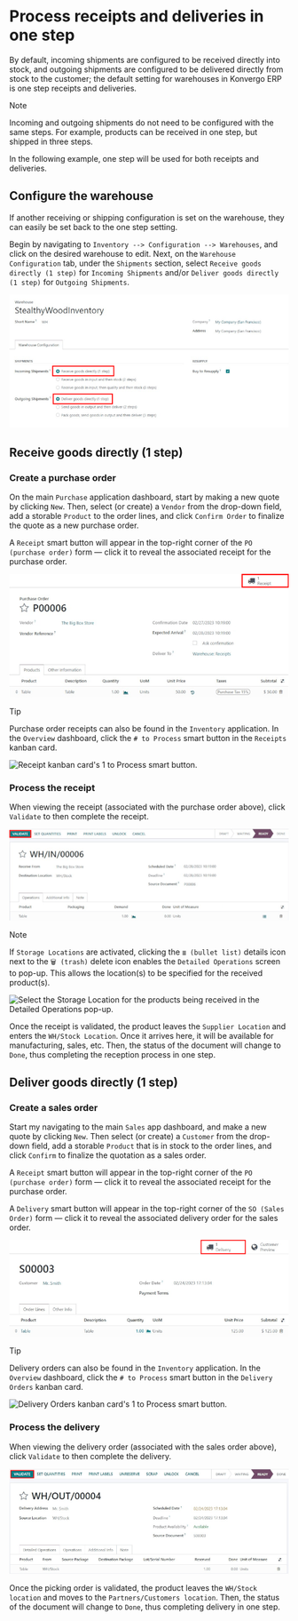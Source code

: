 # Process receipts and deliveries in one step

<div id="inventory/receipts_delivery_one_step">

By default, incoming shipments are configured to be received directly
into stock, and outgoing shipments are configured to be delivered
directly from stock to the customer; the default setting for warehouses
in Konvergo ERP is one step receipts and deliveries.

</div>

> [!NOTE]
> Incoming and outgoing shipments do not need to be configured with the
> same steps. For example, products can be received in one step, but
> shipped in three steps.

In the following example, one step will be used for both receipts and
deliveries.

## Configure the warehouse

If another receiving or shipping configuration is set on the warehouse,
they can easily be set back to the one step setting.

Begin by navigating to `Inventory --> Configuration --> Warehouses`, and
click on the desired warehouse to edit. Next, on the
`Warehouse Configuration` tab, under the `Shipments` section, select
`Receive goods directly (1 step)` for `Incoming Shipments` and/or
`Deliver goods directly (1 step)` for `Outgoing Shipments`.

<img src="receipts_delivery_one_step/one-step-warehouse-config.png"
class="align-center"
alt="Set incoming and outgoing shipment options to receive and deliver in one step." />

## Receive goods directly (1 step)

### Create a purchase order

On the main `Purchase` application dashboard, start by making a new
quote by clicking `New`. Then, select (or create) a `Vendor` from the
drop-down field, add a storable `Product` to the order lines, and click
`Confirm Order` to finalize the quote as a new purchase order.

A `Receipt` smart button will appear in the top-right corner of the
`PO (purchase
order)` form — click it to reveal the associated receipt for the
purchase order.

<img src="receipts_delivery_one_step/one-step-po-receipt.png"
class="align-center"
alt="Receipt smart button appears on the confirmed purchase order." />

> [!TIP]
> Purchase order receipts can also be found in the `Inventory`
> application. In the `Overview` dashboard, click the `# to Process`
> smart button in the `Receipts` kanban card.
>
> <img src="receipts_delivery_one_step/one-step-to-process-btn.png"
> class="align-center"
> alt="Receipt kanban card&#39;s 1 to Process smart button." />

### Process the receipt

When viewing the receipt (associated with the purchase order above),
click `Validate` to then complete the receipt.

<img src="receipts_delivery_one_step/one-step-po-validate.png"
class="align-center"
alt="Validate the purchase order via the Validate smart button." />

> [!NOTE]
> If `Storage Locations` are activated, clicking the `≣ (bullet list)`
> details icon next to the `🗑️ (trash)` delete icon enables the
> `Detailed Operations` screen to pop-up. This allows the location(s) to
> be specified for the received product(s).
>
> <img src="receipts_delivery_one_step/receive-storage-location.png"
> class="align-center"
> alt="Select the Storage Location for the products being received in the Detailed Operations
> pop-up." />

Once the receipt is validated, the product leaves the
`Supplier Location` and enters the `WH/Stock Location`. Once it arrives
here, it will be available for manufacturing, sales, etc. Then, the
status of the document will change to `Done`, thus completing the
reception process in one step.

## Deliver goods directly (1 step)

### Create a sales order

Start my navigating to the main `Sales` app dashboard, and make a new
quote by clicking `New`. Then select (or create) a `Customer` from the
drop-down field, add a storable `Product` that is in stock to the order
lines, and click `Confirm` to finalize the quotation as a sales order.

A `Receipt` smart button will appear in the top-right corner of the
`PO (purchase
order)` form — click it to reveal the associated receipt for the
purchase order.

A `Delivery` smart button will appear in the top-right corner of the
`SO (Sales
Order)` form — click it to reveal the associated delivery order for the
sales order.

<img src="receipts_delivery_one_step/one-step-sales-order.png"
class="align-center"
alt="The Delivery smart button appears after the sales order is confirmed." />

> [!TIP]
> Delivery orders can also be found in the `Inventory` application. In
> the `Overview` dashboard, click the `# to Process` smart button in the
> `Delivery Orders` kanban card.
>
> <img src="receipts_delivery_one_step/one-step-delivery-to-process.png"
> class="align-center"
> alt="Delivery Orders kanban card&#39;s 1 to Process smart button." />

### Process the delivery

When viewing the delivery order (associated with the sales order above),
click `Validate` to then complete the delivery.

<img src="receipts_delivery_one_step/validate-one-step-sales-order.png"
class="align-center" alt="Validate the delivery order." />

Once the picking order is validated, the product leaves the
`WH/Stock location` and moves to the `Partners/Customers location`.
Then, the status of the document will change to `Done`, thus completing
delivery in one step.
